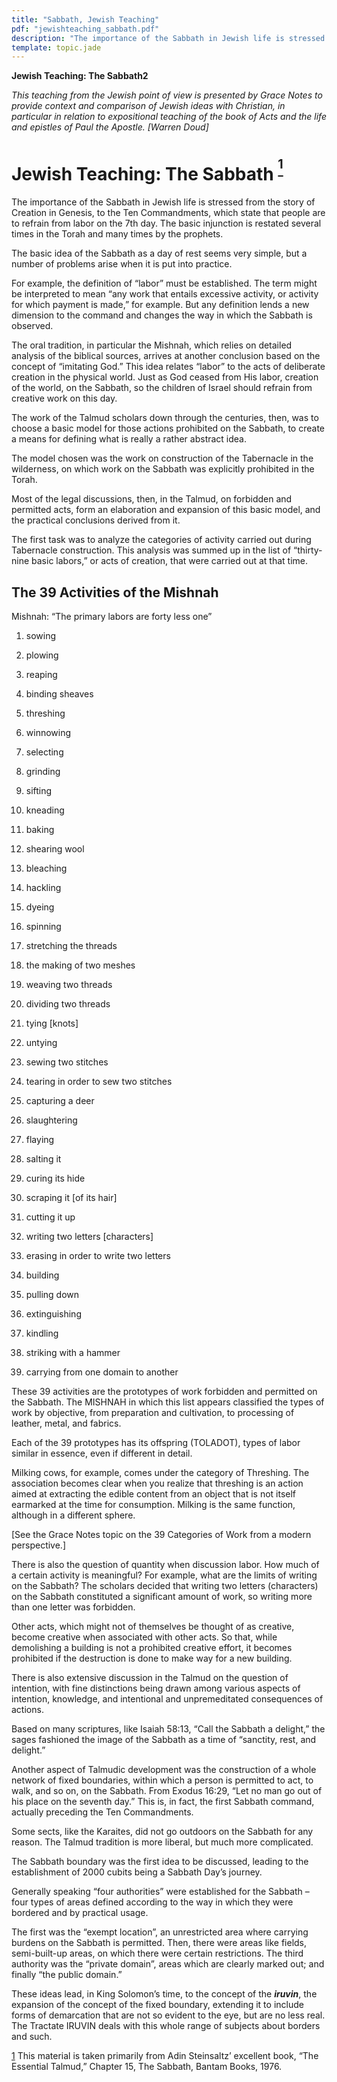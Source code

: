 ```yaml
---
title: "Sabbath, Jewish Teaching"
pdf: "jewishteaching_sabbath.pdf"
description: "The importance of the Sabbath in Jewish life is stressed from the story of Creation in Genesis, to the Ten Commandments, which state that people are to refrain from labor on the 7th day."
template: topic.jade
---
```



**Jewish Teaching: The Sabbath2**

*This teaching from the Jewish point of view is presented by Grace Notes
to provide context and comparison of Jewish ideas with Christian, in
particular in relation to expositional teaching of the book of Acts and
the life and epistles of Paul the Apostle. [Warren Doud]*

Jewish Teaching: The Sabbath <sup>**[<sup>1</sup>](#sdfootnote1sym)**</sup>
===========================================================================

The importance of the Sabbath in Jewish life is stressed from the story
of Creation in Genesis, to the Ten Commandments, which state that people
are to refrain from labor on the 7th day. The basic injunction is
restated several times in the Torah and many times by the prophets.

The basic idea of the Sabbath as a day of rest seems very simple, but a
number of problems arise when it is put into practice.

For example, the definition of “labor” must be established. The term
might be interpreted to mean “any work that entails excessive activity,
or activity for which payment is made,” for example. But any definition
lends a new dimension to the command and changes the way in which the
Sabbath is observed.

The oral tradition, in particular the Mishnah, which relies on detailed
analysis of the biblical sources, arrives at another conclusion based on
the concept of “imitating God.” This idea relates “labor” to the acts of
deliberate creation in the physical world. Just as God ceased from His
labor, creation of the world, on the Sabbath, so the children of Israel
should refrain from creative work on this day.

The work of the Talmud scholars down through the centuries, then, was to
choose a basic model for those actions prohibited on the Sabbath, to
create a means for defining what is really a rather abstract idea.

The model chosen was the work on construction of the Tabernacle in the
wilderness, on which work on the Sabbath was explicitly prohibited in
the Torah.

Most of the legal discussions, then, in the Talmud, on forbidden and
permitted acts, form an elaboration and expansion of this basic model,
and the practical conclusions derived from it.

The first task was to analyze the categories of activity carried out
during Tabernacle construction. This analysis was summed up in the list
of “thirty-nine basic labors,” or acts of creation, that were carried
out at that time.

The 39 Activities of the Mishnah
--------------------------------

Mishnah: “The primary labors are forty less one”

1.  sowing

2.  plowing

3.  reaping

4.  binding sheaves

5.  threshing

6.  winnowing

7.  selecting

8.  grinding

9.  sifting

10. kneading

11. baking

12. shearing wool

13. bleaching

14. hackling

15. dyeing

16. spinning

17. stretching the threads

18. the making of two meshes

19. weaving two threads

20. dividing two threads

21. tying [knots]

22. untying

23. sewing two stitches

24. tearing in order to sew two stitches

25. capturing a deer

26. slaughtering

27. flaying

28. salting it

29. curing its hide

30. scraping it [of its hair]

31. cutting it up

32. writing two letters [characters]

33. erasing in order to write two letters

34. building

35. pulling down

36. extinguishing

37. kindling

38. striking with a hammer

39. carrying from one domain to another

These 39 activities are the prototypes of work forbidden and permitted
on the Sabbath. The MISHNAH in which this list appears classified the
types of work by objective, from preparation and cultivation, to
processing of leather, metal, and fabrics.

Each of the 39 prototypes has its offspring (TOLADOT), types of labor
similar in essence, even if different in detail.

Milking cows, for example, comes under the category of Threshing. The
association becomes clear when you realize that threshing is an action
aimed at extracting the edible content from an object that is not itself
earmarked at the time for consumption. Milking is the same function,
although in a different sphere.

[See the Grace Notes topic on the 39 Categories of Work from a modern
perspective.]

There is also the question of quantity when discussion labor. How much
of a certain activity is meaningful? For example, what are the limits of
writing on the Sabbath? The scholars decided that writing two letters
(characters) on the Sabbath constituted a significant amount of work, so
writing more than one letter was forbidden.

Other acts, which might not of themselves be thought of as creative,
become creative when associated with other acts. So that, while
demolishing a building is not a prohibited creative effort, it becomes
prohibited if the destruction is done to make way for a new building.

There is also extensive discussion in the Talmud on the question of
intention, with fine distinctions being drawn among various aspects of
intention, knowledge, and intentional and unpremeditated consequences of
actions.

Based on many scriptures, like Isaiah 58:13, “Call the Sabbath a
delight,” the sages fashioned the image of the Sabbath as a time of
“sanctity, rest, and delight.”

Another aspect of Talmudic development was the construction of a whole
network of fixed boundaries, within which a person is permitted to act,
to walk, and so on, on the Sabbath. From Exodus 16:29, “Let no man go
out of his place on the seventh day.” This is, in fact, the first
Sabbath command, actually preceding the Ten Commandments.

Some sects, like the Karaites, did not go outdoors on the Sabbath for
any reason. The Talmud tradition is more liberal, but much more
complicated.

The Sabbath boundary was the first idea to be discussed, leading to the
establishment of 2000 cubits being a Sabbath Day’s journey.

Generally speaking “four authorities” were established for the Sabbath –
four types of areas defined according to the way in which they were
bordered and by practical usage.

The first was the “exempt location”, an unrestricted area where carrying
burdens on the Sabbath is permitted. Then, there were areas like fields,
semi-built-up areas, on which there were certain restrictions. The third
authority was the “private domain”, areas which are clearly marked out;
and finally “the public domain.”

These ideas lead, in King Solomon’s time, to the concept of the
***iruvin***, the expansion of the concept of the fixed boundary,
extending it to include forms of demarcation that are not so evident to
the eye, but are no less real. The Tractate IRUVIN deals with this whole
range of subjects about borders and such.

[1](#sdfootnote1anc) This material is taken primarily from Adin
Steinsaltz’ excellent book, “The Essential Talmud,” Chapter 15, The
Sabbath, Bantam Books, 1976.

